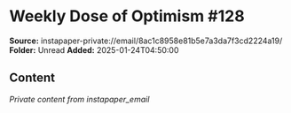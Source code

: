 # Weekly Dose of Optimism #128

**Source:** instapaper-private://email/8ac1c8958e81b5e7a3da7f3cd2224a19/
**Folder:** Unread
**Added:** 2025-01-24T04:50:00




## Content
*Private content from instapaper_email*
